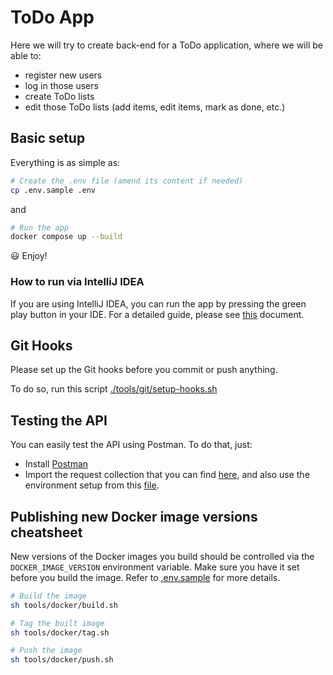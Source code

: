 # ToDo App

Here we will try to create back-end for a ToDo application, where
we will be able to:

- register new users
- log in those users
- create ToDo lists
- edit those ToDo lists (add items, edit items, mark as done, etc.)

## Basic setup

Everything is as simple as:
```sh
# Create the .env file (amend its content if needed)
cp .env.sample .env
```
and
```sh
# Run the app
docker compose up --build
```
😃 Enjoy!

### How to run via IntelliJ IDEA

If you are using IntelliJ IDEA, you can run the app by pressing the green play button in your IDE.
For a detailed guide, please see [this](./docs/LAUNCHING_WITH_INTELLIJ_IDEA.md) document.

## Git Hooks

Please set up the Git hooks before you commit or push anything.

To do so, run this script [./tools/git/setup-hooks.sh](./tools/git/setup-hooks.sh)

## Testing the API
You can easily test the API using Postman. To do that, just:
- Install [Postman](https://www.postman.com/)
- Import the request collection that you can find [here](./tools/postman/ToDo%20List.postman_collection.json), and also use the environment setup from this [file](./tools/postman/ToDoEr%20Local.postman_environment.json).

## Publishing new Docker image versions cheatsheet

New versions of the Docker images you build should be controlled via the `DOCKER_IMAGE_VERSION` environment variable.
Make sure you have it set before you build the image. Refer to [.env.sample](.env.sample) for more details.
```sh
# Build the image
sh tools/docker/build.sh
```

```sh
# Tag the built image
sh tools/docker/tag.sh
```

```sh
# Push the image
sh tools/docker/push.sh
```